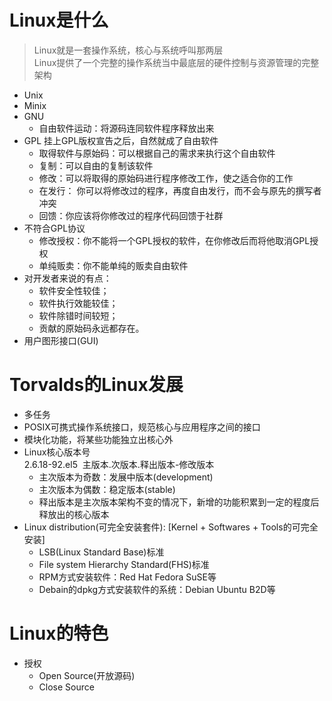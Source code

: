 # Linux是什么
> Linux就是一套操作系统，核心与系统呼叫那两层  
> Linux提供了一个完整的操作系统当中最底层的硬件控制与资源管理的完整架构
* Unix
* Minix
* GNU
    * 自由软件运动：将源码连同软件程序释放出来
* GPL 挂上GPL版权宣告之后，自然就成了自由软件
    * 取得软件与原始码：可以根据自己的需求来执行这个自由软件
    * 复制：可以自由的复制该软件
    * 修改：可以将取得的原始码进行程序修改工作，使之适合你的工作
    * 在发行： 你可以将修改过的程序，再度自由发行，而不会与原先的撰写者冲突
    * 回馈：你应该将你修改过的程序代码回馈于社群
* 不符合GPL协议
    * 修改授权：你不能将一个GPL授权的软件，在你修改后而将他取消GPL授权
    * 单纯贩卖：你不能单纯的贩卖自由软件
* 对开发者来说的有点：
    * 软件安全性较佳；
    * 软件执行效能较佳；
    * 软件除错时间较短；
    * 贡献的原始码永远都存在。
* 用户图形接口(GUI)

# Torvalds的Linux发展
* 多任务
* POSIX可携式操作系统接口，规范核心与应用程序之间的接口
* 模块化功能，将某些功能独立出核心外
* Linux核心版本号  
  2.6.18-92.el5&nbsp;&nbsp;主版本.次版本.释出版本-修改版本  
    * 主次版本为奇数：发展中版本(development)
    * 主次版本为偶数：稳定版本(stable)
    * 释出版本是主次版本架构不变的情况下，新增的功能积累到一定的程度后释放出的核心版本
* Linux distribution(可完全安装套件): [Kernel + Softwares + Tools的可完全安装]
    * LSB(Linux Standard Base)标准
    * File system Hierarchy Standard(FHS)标准
    * RPM方式安装软件：Red Hat Fedora SuSE等
    * Debain的dpkg方式安装软件的系统：Debian Ubuntu B2D等

# Linux的特色
* 授权
    * Open Source(开放源码)
    * Close Source
